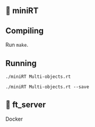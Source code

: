 ## 📌 miniRT 

## Compiling
Run `make`.

## Running
```
./miniRT Multi-objects.rt

./miniRT Multi-objects.rt --save
```
## 📌 ft_server

Docker
